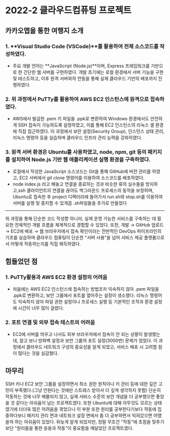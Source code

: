 # 2022-2 클라우드컴퓨팅 프로젝트
## 카카오맵을 통한 여행지 소개
### 1. **Visual Studio Code (VSCode)**를 활용하여 전체 소스코드를 작성하였다.
   - 주요 개발 언어는 **JavaScript (Node.js)**이며, Express 프레임워크를 기반으로 한 간단한 웹 서버를 구현하였다. 개발 초기에는 로컬 환경에서 서버 기능을 구현 및 테스트하고, 이후 원격 서버와의 연동을 통해 실제 클라우드 기반의 배포까지 진행하였다.
### 2. 위 과정에서 PuTTy를 활용하여 AWS EC2 인스턴스에 원격으로 접속하였다.
   - AWS에서 발급한 .pem 키 파일을 .ppk로 변환하여 Windows 환경에서도 안전하게 SSH 접속이 가능하도록 설정하였고, 이를 통해 EC2 인스턴스의 리눅스 셸 환경에 직접 접근하였다. 이 과정에서 보안 설정(Security Group), 인스턴스 상태 관리, 리눅스 명령어 등을 실습하며 클라우드 인프라 관리 능력을 강화하였다.
### 3. 원격 서버 환경은 Ubuntu를 사용하였고, node, npm, git 등의 패키지를 설치하여 Node.js 기반 웹 애플리케이션 실행 환경을 구축하였다.
   - 로컬에서 작성한 JavaScript 소스코드는 Git을 통해 GitHub에 버전 관리를 하였고, EC2 서버에서 git clone 명령어를 이용하여 소스코드를 배포하였다.
   - node index.js 라고 해놓고 연결을 종료하는 것과 비슷한 류의 실수들을 방지하고,ssh 클라이언트의 연결을 끊어도 백그라운드 프로세스의 동작을 보장하며, Ubuntu로 접속한 후 project 디렉터리에 들어가서 run.sh와 stop.sh를 이용하여 서버를 실행 및 중지할 수 있게끔 .sh파일들을 추가로 만들었다
<hr/>
위 과정을 통해 단순한 코드 작성뿐 아니라, 실제 운영 가능한 서비스를 구축하는 데 필요한 전체적인 개발 흐름을 체계적으로 경험할 수 있었다.
   또한, 개발 → GitHub 업로드 → EC2에 배포 → 웹 브라우저에서 접속 확인이라는 전반적인 DevOps 파이프라인의 기초를 실습하며 클라우드 컴퓨팅이 단순한 "서버 사용"을 넘어 서비스 제공 플랫폼으로서 어떻게 작동하는지를 직접 체득하였다.



## 힘들었던 점
### 1. PuTTy활용과 AWS EC2 환경 설정의 어려움
- 처음에는 AWS EC2 인스턴스에 접속하는 방법조차 익숙하지 않아 .pem 파일을 .ppk로 변환하고, 보안 그룹에서 포트를 열어주는 설정이 생소했다. 리눅스 명령어도 익숙하지 않아 파일 권한 설정이나 프로세스 실행 등 기본적인 조작과 환경 설정에 시간이 너무 많이 걸렸다.
### 2. 포트 연결 및 외부 접속 테스트의 어려움
- EC2에 서버를 띄우고 나서도 외부 브라우저에서 접속이 안 되는 상황이 발생했는데, 알고 보니 방화벽 설정과 보안 그룹의 포트 설정(3000번) 문제가 었었다. 이 과정에서 클라우드 네트워크 구성의 중요성을 알게 되었고, 서비스 배포 시 고려할 점이 많다는 것을 실감했다.

## 마무리
SSH 키나 EC2 보안 그룹을 설정하면서 최소 권한 원칙이나 키 관리 등에 대한 깊은 고민이 부족했다.(그냥 안된다는 것에만 스트레스 받아서 더 깊게 생각하지 못함) 단순히 작동하는 것에 너무 매몰되지 않고, 실제 서비스 수준의 보안 개념을 더 공부했으면 좋았을 것 같다는 아쉬움이 남는 프로젝트였다. 또한 Ubuntu에 대해 아무것도 모르는 상태였기에 더더욱 많은 어려움을 겪었으나 이 부분 또한 원리를 공부한다기보다 작동에 집중하다보니 패키지 관리 면과 네트워크 설정 면에서 좀 더 공부하면서 익혀갔으면 어땠을까 하는 아쉬움이 있었다. 뒤늦게 알게 되었지만, 정말 무조건 "작동"에 초점을 맞추기보단 "원리들을 통한 응용과 작동"이 중요함을 깨달았던 프로젝트였다.
